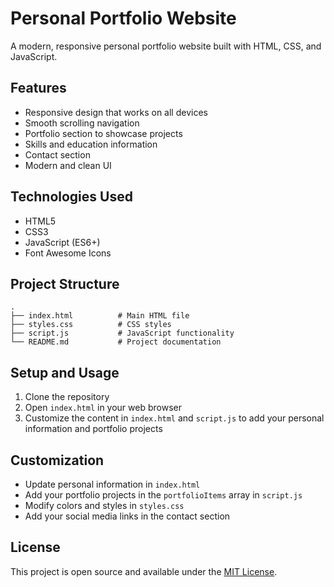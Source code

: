 # Personal Portfolio Website

A modern, responsive personal portfolio website built with HTML, CSS, and JavaScript.

## Features

- Responsive design that works on all devices
- Smooth scrolling navigation
- Portfolio section to showcase projects
- Skills and education information
- Contact section
- Modern and clean UI

## Technologies Used

- HTML5
- CSS3
- JavaScript (ES6+)
- Font Awesome Icons

## Project Structure

```
.
├── index.html          # Main HTML file
├── styles.css          # CSS styles
├── script.js           # JavaScript functionality
└── README.md           # Project documentation
```

## Setup and Usage

1. Clone the repository
2. Open `index.html` in your web browser
3. Customize the content in `index.html` and `script.js` to add your personal information and portfolio projects

## Customization

- Update personal information in `index.html`
- Add your portfolio projects in the `portfolioItems` array in `script.js`
- Modify colors and styles in `styles.css`
- Add your social media links in the contact section

## License

This project is open source and available under the [MIT License](LICENSE). 